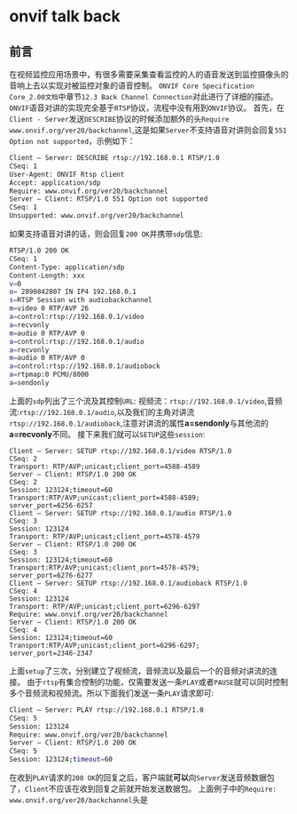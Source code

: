 # onvif talk back

## 前言

在视频监控应用场景中，有很多需要采集查看监控的人的语音发送到监控摄像头的音响上去以实现对被监控对象的语音控制。
`ONVIF Core Specification Core_2.00文档`中章节`12.3 Back Channel Connection`对此进行了详细的描述。
`ONVIF`语音对讲的实现完全基于`RTSP`协议，流程中没有用到`ONVIF`协议。
首先，在`Client - Server`发送`DESCRIBE`协议的时候添加额外的头`Require www.onvif.org/ver20/backchannel`,这是如果`Server`不支持语音对讲则会回复`551 Option not supported`，示例如下：

```bash
Client – Server: DESCRIBE rtsp://192.168.0.1 RTSP/1.0
CSeq: 1
User-Agent: ONVIF Rtsp client
Accept: application/sdp
Require: www.onvif.org/ver20/backchannel
Server – Client: RTSP/1.0 551 Option not supported
CSeq: 1
Unsupported: www.onvif.org/ver20/backchannel
```

如果支持语音对讲的话，则会回复`200 OK`并携带`sdp`信息:

```bash
RTSP/1.0 200 OK
CSeq: 1
Content-Type: application/sdp
Content-Length: xxx
v=0
o= 2890842807 IN IP4 192.168.0.1
s=RTSP Session with audiobackchannel
m=video 0 RTP/AVP 26
a=control:rtsp://192.168.0.1/video
a=recvonly
m=audio 0 RTP/AVP 0
a=control:rtsp://192.168.0.1/audio
a=recvonly
m=audio 0 RTP/AVP 0
a=control:rtsp://192.168.0.1/audioback
a=rtpmap:0 PCMU/8000
a=sendonly
```

上面的`sdp`列出了三个流及其控制`URL`: 视频流：`rtsp://192.168.0.1/video`,音频流:`rtsp://192.168.0.1/audio`,以及我们的主角对讲流`rtsp://192.168.0.1/audioback`,注意对讲流的属性**a=sendonly**与其他流的**a=recvonly**不同。
接下来我们就可以`SETUP`这些`session`:

```rtsp
Client – Server: SETUP rtsp://192.168.0.1/video RTSP/1.0
CSeq: 2
Transport: RTP/AVP;unicast;client_port=4588-4589
Server – Client: RTSP/1.0 200 OK
CSeq: 2
Session: 123124;timeout=60
Transport:RTP/AVP;unicast;client_port=4588-4589;
server_port=6256-6257
Client – Server: SETUP rtsp://192.168.0.1/audio RTSP/1.0
CSeq: 3
Session: 123124
Transport: RTP/AVP;unicast;client_port=4578-4579
Server – Client: RTSP/1.0 200 OK
CSeq: 3
Session: 123124;timeout=60
Transport:RTP/AVP;unicast;client_port=4578-4579;
server_port=6276-6277
Client – Server: SETUP rtsp://192.168.0.1/audioback RTSP/1.0
CSeq: 4
Session: 123124
Transport: RTP/AVP;unicast;client_port=6296-6297
Require: www.onvif.org/ver20/backchannel
Server – Client: RTSP/1.0 200 OK
CSeq: 4
Session: 123124;timeout=60
Transport:RTP/AVP;unicast;client_port=6296-6297;
server_port=2346-2347
```
上面`setup`了三次，分别建立了视频流，音频流以及最后一个的音频对讲流的连接。
由于`rtsp`有集合控制的功能，仅需要发送一条`PLAY`或者`PAUSE`就可以同时控制多个音频流和视频流。所以下面我们发送一条`PLAY`请求即可:

```bash
Client – Server: PLAY rtsp://192.168.0.1 RTSP/1.0
CSeq: 5
Session: 123124
Require: www.onvif.org/ver20/backchannel
Server – Client: RTSP/1.0 200 OK
CSeq: 5
Session: 123124;timeout=60
```

在收到`PLAY`请求的`200 OK`的回复之后，客户端就**可以**向`Server`发送音频数据包了，`Client`不应该在收到回复之前就开始发送数据包。
上面例子中的`Require: www.onvif.org/ver20/backchannel`头是